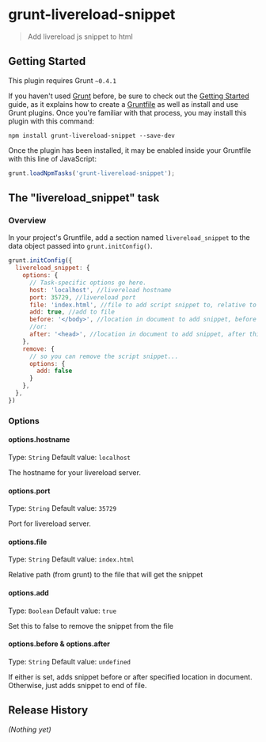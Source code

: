 # grunt-livereload-snippet

> Add livereload js snippet to html

## Getting Started
This plugin requires Grunt `~0.4.1`

If you haven't used [Grunt](http://gruntjs.com/) before, be sure to check out the [Getting Started](http://gruntjs.com/getting-started) guide, as it explains how to create a [Gruntfile](http://gruntjs.com/sample-gruntfile) as well as install and use Grunt plugins. Once you're familiar with that process, you may install this plugin with this command:

```shell
npm install grunt-livereload-snippet --save-dev
```

Once the plugin has been installed, it may be enabled inside your Gruntfile with this line of JavaScript:

```js
grunt.loadNpmTasks('grunt-livereload-snippet');
```

## The "livereload_snippet" task

### Overview
In your project's Gruntfile, add a section named `livereload_snippet` to the data object passed into `grunt.initConfig()`.

```js
grunt.initConfig({
  livereload_snippet: {
    options: {
      // Task-specific options go here.
      host: 'localhost', //livereload hostname
      port: 35729, //livereload port
      file: 'index.html', //file to add script snippet to, relative to gruntfile
      add: true, //add to file
      before: '</body>', //location in document to add snippet, before this string
      //or:
      after: '<head>', //location in document to add snippet, after this string
    },
    remove: {
      // so you can remove the script snippet...
      options: {
        add: false
      }
    },
  },
})
```

### Options

#### options.hostname
Type: `String`
Default value: `localhost`

The hostname for your livereload server.

#### options.port
Type: `String`
Default value: `35729`

Port for livereload server.

#### options.file
Type: `String`
Default value: `index.html`

Relative path (from grunt) to the file that will get the snippet

#### options.add
Type: `Boolean`
Default value: `true`

Set this to false to remove the snippet from the file

#### options.before & options.after
Type: `String`
Default value: `undefined`

If either is set, adds snippet before or after specified location in document.
Otherwise, just adds snippet to end of file.

## Release History
_(Nothing yet)_
